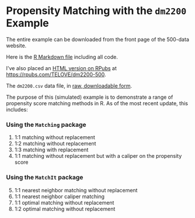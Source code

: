 # Propensity Matching with the `dm2200` Example 

The entire example can be downloaded from the front page of the 500-data website.

Here is the [R Markdown file](https://github.com/THOMASELOVE/500-data/blob/master/dm2200/matching_with_dm2200.Rmd) including all code.

I've also placed an [HTML version on RPubs](https://rpubs.com/TELOVE/dm2200-500) at https://rpubs.com/TELOVE/dm2200-500.

The `dm2200.csv` data file, in [raw, downloadable form](https://raw.githubusercontent.com/THOMASELOVE/500-data/master/dm2200/data/dm2200.csv).

The purpose of this (simulated) example is to demonstrate a range of propensity score matching methods in R. As of the most recent update, this includes:

### Using the `Matching` package

1. 1:1 matching without replacement
2. 1:2 matching without replacement
3. 1:3 matching with replacement
4. 1:1 matching without replacement but with a caliper on the propensity score

### Using the `MatchIt` package

5. 1:1 nearest neighbor matching without replacement
6. 1:1 nearest neighbor caliper matching
7. 1:1 optimal matching without replacement
8. 1:2 optimal matching without replacement

